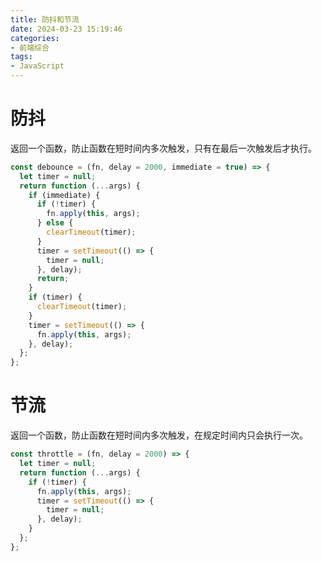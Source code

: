 ```yaml
---
title: 防抖和节流
date: 2024-03-23 15:19:46
categories:
- 前端综合
tags:
- JavaScript
---
```


# 防抖

返回一个函数，防止函数在短时间内多次触发，只有在最后一次触发后才执行。

<!-- more -->

```javascript
const debounce = (fn, delay = 2000, immediate = true) => {
  let timer = null;
  return function (...args) {
    if (immediate) {
      if (!timer) {
        fn.apply(this, args);
      } else {
        clearTimeout(timer);
      }
      timer = setTimeout(() => {
        timer = null;
      }, delay);
      return;
    }
    if (timer) {
      clearTimeout(timer);
    }
    timer = setTimeout(() => {
      fn.apply(this, args);
    }, delay);
  };
};
```

# 节流

返回一个函数，防止函数在短时间内多次触发，在规定时间内只会执行一次。

```javascript
const throttle = (fn, delay = 2000) => {
  let timer = null;
  return function (...args) {
    if (!timer) {
      fn.apply(this, args);
      timer = setTimeout(() => {
        timer = null;
      }, delay);
    }
  };
};
```